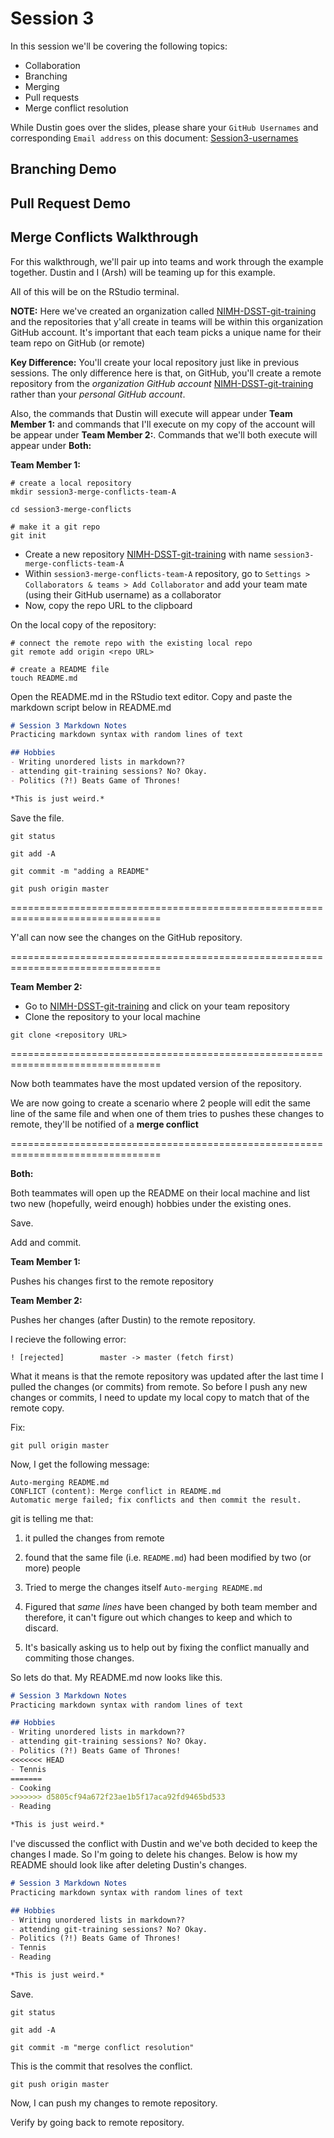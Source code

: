 # Session 3
In this session we'll be covering the following topics: 
- Collaboration 
- Branching 
- Merging 
- Pull requests 
- Merge conflict resolution 

While Dustin goes over the slides, please share your `GitHub Usernames` and corresponding `Email address` on this document: 
[Session3-usernames](https://docs.google.com/document/d/1C9TMQAC1u81uOt8hZ8Z_lPlvL7f3o2tvtch0bw3IyiE/edit?usp=sharing)

## Branching Demo 

## Pull Request Demo 


## Merge Conflicts Walkthrough 
For this walkthrough, we'll pair up into teams and work through the example together. Dustin and I (Arsh) will be teaming up for this example. 


All of this will be on the RStudio terminal. 

**NOTE:** Here we've created an organization called [NIMH-DSST-git-training](https://github.com/NIMH-DSST-git-training) and the repositories that y'all create in teams will be within this organization GitHub account. It's important that each team picks a unique name for their team repo on GitHub (or remote) 

**Key Difference:** You'll create your local repository just like in previous sessions. The only difference here is that, on GitHub, you'll create a remote repository from the *organization GitHub account* [NIMH-DSST-git-training](https://github.com/NIMH-DSST-git-training) rather than your *personal GitHub account*.

Also, the commands that Dustin will execute will appear under **Team Member 1:** and commands that I'll execute on my copy of the account will be appear under **Team Member 2:**. Commands that we'll both execute will appear under **Both:** 


**Team Member 1:**  

```shell
# create a local repository
mkdir session3-merge-conflicts-team-A 

cd session3-merge-conflicts

# make it a git repo 
git init 
```

- Create a new repository [NIMH-DSST-git-training](https://github.com/NIMH-DSST-git-training) with name `session3-merge-conflicts-team-A`
- Within `session3-merge-conflicts-team-A` repository, go to `Settings > Collaborators & teams > Add Collaborator` and add your team mate (using their GitHub username) as a collaborator
- Now, copy the repo URL to the clipboard

On the local copy of the repository: 

```shell 
# connect the remote repo with the existing local repo
git remote add origin <repo URL> 

# create a README file 
touch README.md
```
Open the README.md in the RStudio text editor. Copy and paste the markdown script below in README.md

```markdown
# Session 3 Markdown Notes 
Practicing markdown syntax with random lines of text

## Hobbies 
- Writing unordered lists in markdown?? 
- attending git-training sessions? No? Okay. 
- Politics (?!) Beats Game of Thrones! 

*This is just weird.* 
```
Save the file. 

```shell
git status 

git add -A 

git commit -m "adding a README"

git push origin master
```

================================================================================

Y'all can now see the changes on the GitHub repository. 

================================================================================

**Team Member 2:**

- Go to [NIMH-DSST-git-training](https://github.com/NIMH-DSST-git-training) and click on your team repository
- Clone the repository to your local machine

```shell
git clone <repository URL> 
```
================================================================================

Now both teammates have the most updated version of the repository. 

We are now going to create a scenario where 2 people will edit the same line of the same file and when one of them tries to pushes these changes to remote, they'll be notified of a **merge conflict** 

================================================================================

**Both:** 

Both teammates will open up the README on their local machine and list two new (hopefully, weird enough) hobbies under the existing ones. 

Save. 

Add and commit. 

**Team Member 1:** 

Pushes his changes first to the remote repository

**Team Member 2:**

Pushes her changes (after Dustin) to the remote repository. 

I recieve the following error: 
```shell
! [rejected]        master -> master (fetch first)
```

What it means is that the remote repository was updated after the last time I pulled the changes (or commits) from remote. So before I push any new changes or commits, I need to update my local copy to match that of the remote copy. 

Fix: 
```shell
git pull origin master 
```

Now, I get the following message: 
```shell
Auto-merging README.md
CONFLICT (content): Merge conflict in README.md
Automatic merge failed; fix conflicts and then commit the result.
```

git is telling me that:
1. it pulled the changes from remote

2. found that the same file (i.e. `README.md`) had been modified by two (or more) people  

3. Tried to merge the changes itself  `Auto-merging README.md`

4. Figured that *same lines* have been changed by both team member and therefore, it can't figure out which changes to keep and which to discard. 

5. It's basically asking us to help out by fixing the conflict manually and commiting those changes. 

So lets do that. My README.md now looks like this.

```markdown
# Session 3 Markdown Notes 
Practicing markdown syntax with random lines of text

## Hobbies 
- Writing unordered lists in markdown?? 
- attending git-training sessions? No? Okay. 
- Politics (?!) Beats Game of Thrones! 
<<<<<<< HEAD
- Tennis 
=======
- Cooking
>>>>>>> d5805cf94a672f23ae1b5f17aca92fd9465bd533
- Reading

*This is just weird.* 
```
I've discussed the conflict with Dustin and we've both decided to keep the changes I made. So I'm going to delete his changes.
Below is how my README should look like after deleting Dustin's changes. 

```markdown
# Session 3 Markdown Notes 
Practicing markdown syntax with random lines of text

## Hobbies 
- Writing unordered lists in markdown?? 
- attending git-training sessions? No? Okay. 
- Politics (?!) Beats Game of Thrones! 
- Tennis 
- Reading

*This is just weird.* 
```

Save. 

```shell
git status

git add -A 

git commit -m "merge conflict resolution" 
```

This is the commit that resolves the conflict. 

```shell
git push origin master 
```

Now, I can push my changes to remote repository. 

Verify by going back to remote repository. 


